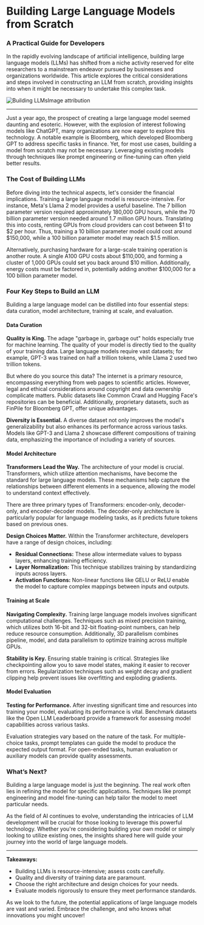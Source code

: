 # Building Large Language Models from Scratch

### A Practical Guide for Developers

In the rapidly evolving landscape of artificial intelligence, building large language models (LLMs) has shifted from a niche activity reserved for elite researchers to a mainstream endeavor pursued by businesses and organizations worldwide. This article explores the critical considerations and steps involved in constructing an LLM from scratch, providing insights into when it might be necessary to undertake this complex task.

![Building LLMs](image_url)Image attribution

* * *

Just a year ago, the prospect of creating a large language model seemed daunting and esoteric. However, with the explosion of interest following models like ChatGPT, many organizations are now eager to explore this technology. A notable example is Bloomberg, which developed Bloomberg GPT to address specific tasks in finance. Yet, for most use cases, building a model from scratch may not be necessary. Leveraging existing models through techniques like prompt engineering or fine-tuning can often yield better results.

### The Cost of Building LLMs

Before diving into the technical aspects, let's consider the financial implications. Training a large language model is resource-intensive. For instance, Meta's Llama 2 model provides a useful baseline. The 7 billion parameter version required approximately 180,000 GPU hours, while the 70 billion parameter version needed around 1.7 million GPU hours. Translating this into costs, renting GPUs from cloud providers can cost between $1 to $2 per hour. Thus, training a 10 billion parameter model could cost around $150,000, while a 100 billion parameter model may reach $1.5 million.

Alternatively, purchasing hardware for a large-scale training operation is another route. A single A100 GPU costs about $110,000, and forming a cluster of 1,000 GPUs could set you back around $10 million. Additionally, energy costs must be factored in, potentially adding another $100,000 for a 100 billion parameter model.

### Four Key Steps to Build an LLM

Building a large language model can be distilled into four essential steps: data curation, model architecture, training at scale, and evaluation.

#### Data Curation

**Quality is King.** The adage "garbage in, garbage out" holds especially true for machine learning. The quality of your model is directly tied to the quality of your training data. Large language models require vast datasets; for example, GPT-3 was trained on half a trillion tokens, while Llama 2 used two trillion tokens.

But where do you source this data? The internet is a primary resource, encompassing everything from web pages to scientific articles. However, legal and ethical considerations around copyright and data ownership complicate matters. Public datasets like Common Crawl and Hugging Face's repositories can be beneficial. Additionally, proprietary datasets, such as FinPile for Bloomberg GPT, offer unique advantages.

**Diversity is Essential.** A diverse dataset not only improves the model's generalizability but also enhances its performance across various tasks. Models like GPT-3 and Llama 2 showcase different compositions of training data, emphasizing the importance of including a variety of sources.

#### Model Architecture

**Transformers Lead the Way.** The architecture of your model is crucial. Transformers, which utilize attention mechanisms, have become the standard for large language models. These mechanisms help capture the relationships between different elements in a sequence, allowing the model to understand context effectively.

There are three primary types of Transformers: encoder-only, decoder-only, and encoder-decoder models. The decoder-only architecture is particularly popular for language modeling tasks, as it predicts future tokens based on previous ones.

**Design Choices Matter.** Within the Transformer architecture, developers have a range of design choices, including:
- **Residual Connections:** These allow intermediate values to bypass layers, enhancing training efficiency.
- **Layer Normalization:** This technique stabilizes training by standardizing inputs across layers.
- **Activation Functions:** Non-linear functions like GELU or ReLU enable the model to capture complex mappings between inputs and outputs.

#### Training at Scale

**Navigating Complexity.** Training large language models involves significant computational challenges. Techniques such as mixed precision training, which utilizes both 16-bit and 32-bit floating-point numbers, can help reduce resource consumption. Additionally, 3D parallelism combines pipeline, model, and data parallelism to optimize training across multiple GPUs.

**Stability is Key.** Ensuring stable training is critical. Strategies like checkpointing allow you to save model states, making it easier to recover from errors. Regularization techniques such as weight decay and gradient clipping help prevent issues like overfitting and exploding gradients.

#### Model Evaluation

**Testing for Performance.** After investing significant time and resources into training your model, evaluating its performance is vital. Benchmark datasets like the Open LLM Leaderboard provide a framework for assessing model capabilities across various tasks.

Evaluation strategies vary based on the nature of the task. For multiple-choice tasks, prompt templates can guide the model to produce the expected output format. For open-ended tasks, human evaluation or auxiliary models can provide quality assessments.

### What’s Next?

Building a large language model is just the beginning. The real work often lies in refining the model for specific applications. Techniques like prompt engineering and model fine-tuning can help tailor the model to meet particular needs.

As the field of AI continues to evolve, understanding the intricacies of LLM development will be crucial for those looking to leverage this powerful technology. Whether you're considering building your own model or simply looking to utilize existing ones, the insights shared here will guide your journey into the world of large language models.

* * *

**Takeaways:**
- Building LLMs is resource-intensive; assess costs carefully.
- Quality and diversity of training data are paramount.
- Choose the right architecture and design choices for your needs.
- Evaluate models rigorously to ensure they meet performance standards.

As we look to the future, the potential applications of large language models are vast and varied. Embrace the challenge, and who knows what innovations you might uncover!